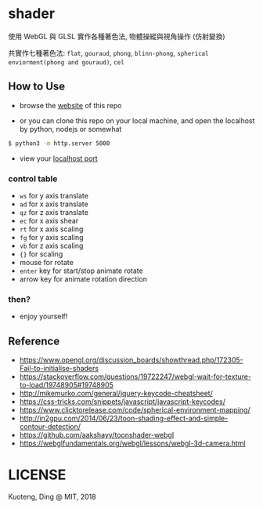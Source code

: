 # shader
使用 WebGL 與 GLSL 實作各種著色法, 物體操縱與視角操作 (仿射變換)

共實作七種著色法: `flat`, `gouraud`, `phong`, `blinn-phong`, `spherical enviorment(phong and gouraud)`, `cel`

## How to Use

- browse the [website](https://rapirent.github.io/ICG2018FALL-HW1/) of this repo

- or you can clone this repo on your local machine, and open the localhost by python, nodejs or somewhat
```sh
$ python3 -m http.server 5000
```
- view your [localhost port](http://localhost:5000/)

### control table

- `ws` for y axis translate
- `ad` for x axis translate
- `qz` for z axis translate
- `ec` for x axis shear
- `rt` for x axis scaling
- `fg` for y axis scaling
- `vb` for z axis scaling
- `{}` for scaling
- mouse for rotate
- `enter` key for start/stop animate rotate
- arrow key for animate rotation direction

### then?

- enjoy yourself!

## Reference

- https://www.opengl.org/discussion_boards/showthread.php/172305-Fail-to-initialise-shaders
- https://stackoverflow.com/questions/19722247/webgl-wait-for-texture-to-load/19748905#19748905
- http://mikemurko.com/general/jquery-keycode-cheatsheet/
- https://css-tricks.com/snippets/javascript/javascript-keycodes/
- https://www.clicktorelease.com/code/spherical-environment-mapping/
- http://in2gpu.com/2014/06/23/toon-shading-effect-and-simple-contour-detection/
- https://github.com/aakshayy/toonshader-webgl
- https://webglfundamentals.org/webgl/lessons/webgl-3d-camera.html

# LICENSE
Kuoteng, Ding @ MIT, 2018
